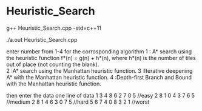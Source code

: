 # Heuristic_Search
g++ Heuristic_Search.cpp -std=c++11

./a.out Heuristic_Search.cpp 

enter number from 1-4 for the corrosponding algorithm
1 : A* search using the heuristic function f*(n) = g(n) + h*(n), where h*(n) is the number of tiles out of place (not counting the blank).  
2 :A* search using the Manhattan heuristic function. 
3 :Iterative deepening A* with the Manhattan heuristic function.
4 :Depth-first Branch and Bound with the Manhattan heuristic function.

then enter the data one line of data
1 3 4 8 6 2 7 0 5       //easy
2 8 1 0 4 3 7 6 5       //medium
2 8 1 4 6 3 0 7 5       //hard
5 6 7 4 0 8 3 2 1       //worst
